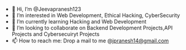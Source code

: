 - 👋 Hi, I’m @Jeevapranesh123
- 👀 I’m interested in Web Development, Ethical Hacking, CyberSecurity
- 🌱 I’m currently learning Hacking and Web Development 
- 💞️ I’m looking to collaborate on Backend Development Projects,API Projects and Cybersecuiryt Projects
- 📫 How to reach me: Drop a mail to me @jpranesh14@gmail.com

<!---
Jeevapranesh123/Jeevapranesh123 is a ✨ special ✨ repository because its `README.md` (this file) appears on your GitHub profile.
You can click the Preview link to take a look at your changes.
--->
